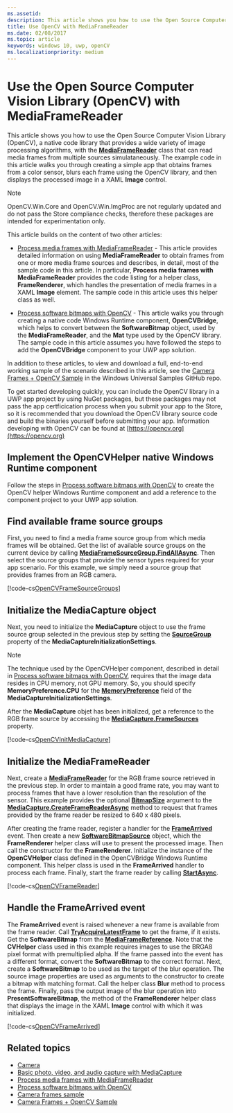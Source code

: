 ```yaml
---
ms.assetid: 
description: This article shows you how to use the Open Source Computer Vision Library (OpenCV) with the MediaFrameReader class.
title: Use OpenCV with MediaFrameReader
ms.date: 02/08/2017
ms.topic: article
keywords: windows 10, uwp, openCV
ms.localizationpriority: medium
---
```

# Use the Open Source Computer Vision Library (OpenCV) with MediaFrameReader

This article shows you how to use the Open Source Computer Vision Library (OpenCV), a native code library that provides a wide variety of image processing algorithms, with the [**MediaFrameReader**](https://docs.microsoft.com/uwp/api/Windows.Media.Capture.Frames.MediaFrameReader) class that can read media frames from multiple sources simulataneously. The example code in this article walks you through creating a simple app that obtains frames from a color sensor, blurs each frame using the OpenCV library, and then displays the processed image in a XAML **Image** control. 

>[!NOTE]
>OpenCV.Win.Core and OpenCV.Win.ImgProc are not regularly updated and do not pass the Store compliance checks, therefore these packages are intended for experimentation only.

This article builds on the content of two other articles:

* [Process media frames with MediaFrameReader](process-media-frames-with-mediaframereader.md) - This article provides detailed information on using **MediaFrameReader** to obtain frames from one or more media frame sources and describes, in detail, most of the sample code in this article. In particular, **Process media frames with MediaFrameReader** provides the code listing for a helper class, **FrameRenderer**, which handles the presentation of media frames in a XAML **Image** element. The sample code in this article uses this helper class as well.

* [Process software bitmaps with OpenCV](process-software-bitmaps-with-opencv.md) - This article walks you through creating a native code Windows Runtime component, **OpenCVBridge**, which helps to convert between the **SoftwareBitmap** object, used by the **MediaFrameReader**,  and the **Mat** type used by the OpenCV library. The sample code in this article assumes you have followed the steps to add the **OpenCVBridge** component to your UWP app solution.

In addition to these articles, to view and download a full, end-to-end working sample of the scenario described in this article, see the [Camera Frames + OpenCV Sample](https://go.microsoft.com/fwlink/?linkid=854003) in the Windows Universal Samples GitHub repo.

To get started developing quickly, you can include the OpenCV library in a UWP app project by using NuGet packages, but these packages may not pass the app certficication process when you submit your app to the Store, so it is recommended that you download the OpenCV library source code and build the binaries yourself before submitting your app. Information developing with OpenCV can be found at [https://opencv.org](https://opencv.org)


## Implement the OpenCVHelper native Windows Runtime component
Follow the steps in [Process software bitmaps with OpenCV](process-software-bitmaps-with-opencv.md) to create the OpenCV helper Windows Runtime component and add a reference to the component project to your UWP app solution.

## Find available frame source groups
First, you need to find a media frame source group from which media frames will be obtained. Get the list of available source groups on the current device by calling **[MediaFrameSourceGroup.FindAllAsync](https://docs.microsoft.com/uwp/api/windows.media.capture.frames.mediaframesourcegroup.FindAllAsync)**. Then select the source groups that provide the sensor types required for your app scenario. For this example, we simply need a source group that provides frames from an RGB camera.

[!code-cs[OpenCVFrameSourceGroups](./code/Frames_Win10/Frames_Win10/MainPage.OpenCV.xaml.cs#SnippetOpenCVFrameSourceGroups)]

## Initialize the MediaCapture object
Next, you need to initialize the **MediaCapture** object to use the frame source group selected in the previous step by setting the **[SourceGroup](https://docs.microsoft.com/uwp/api/windows.media.capture.mediacaptureinitializationsettings.SourceGroup)** property of the **MediaCaptureInitializationSettings**.

> [!NOTE] 
> The technique used by the OpenCVHelper component, described in detail in [Process software bitmaps with OpenCV](process-software-bitmaps-with-opencv.md), requires that the image data resides in CPU memory, not GPU memory. So, you should specify **MemoryPreference.CPU** for the **[MemoryPreference](https://docs.microsoft.com/uwp/api/windows.media.capture.mediacaptureinitializationsettings.MemoryPreference)** field of the **MediaCaptureInitializationSettings**.

After the **MediaCapture** objet has been initialized, get a reference to the RGB frame source by accessing the **[MediaCapture.FrameSources](https://docs.microsoft.com/uwp/api/windows.media.capture.mediacapture.FrameSources)** property.

[!code-cs[OpenCVInitMediaCapture](./code/Frames_Win10/Frames_Win10/MainPage.OpenCV.xaml.cs#SnippetOpenCVInitMediaCapture)]

## Initialize the MediaFrameReader
Next, create a [**MediaFrameReader**](https://docs.microsoft.com/uwp/api/Windows.Media.Capture.Frames.MediaFrameReader) for the RGB frame source retrieved in the previous step. In order to maintain a good frame rate, you may want to process frames that have a lower resolution than the resolution of the sensor. This example provides the optional **[BitmapSize](https://docs.microsoft.com/uwp/api/windows.graphics.imaging.bitmapsize)** argument to the **[MediaCapture.CreateFrameReaderAsync](https://docs.microsoft.com/uwp/api/windows.media.capture.mediacapture.createframereaderasync)** method to request that frames provided by the frame reader be resized to 640 x 480 pixels.

After creating the frame reader, register a handler for the **[FrameArrived](https://docs.microsoft.com/uwp/api/windows.media.capture.frames.mediaframereader.FrameArrived)** event. Then create a new **[SoftwareBitmapSource](https://docs.microsoft.com/uwp/api/windows.ui.xaml.media.imaging.softwarebitmapsource)** object, which the **FrameRenderer** helper class will use to present the processed image. Then call the constructor for the **FrameRenderer**. Initialize the instance of the **OpenCVHelper** class defined in the OpenCVBridge Windows Runtime component. This helper class is used in the **FrameArrived** handler to process each frame. Finally, start the frame reader by calling **[StartAsync](https://docs.microsoft.com/uwp/api/windows.media.capture.frames.mediaframereader.StartAsync)**.

[!code-cs[OpenCVFrameReader](./code/Frames_Win10/Frames_Win10/MainPage.OpenCV.xaml.cs#SnippetOpenCVFrameReader)]


## Handle the FrameArrived event
The **FrameArrived** event is raised whenever a new frame is available from the frame reader. Call **[TryAcquireLatestFrame](https://docs.microsoft.com/uwp/api/windows.media.capture.frames.mediaframereader.TryAcquireLatestFrame)** to get the frame, if it exists. Get the **SoftwareBitmap** from the **[MediaFrameReference](https://docs.microsoft.com/uwp/api/windows.media.capture.frames.mediaframereference)**. Note that the **CVHelper** class used in this example requires images to use the BRGA8 pixel format with premultiplied alpha. If the frame passed into the event has a different format, convert the **SoftwareBitmap** to the correct format. Next, create a **SoftwareBitmap** to be used as the target of the blur operation. The source image properties are used as arguments to the constructor to create a bitmap with matching format. Call the helper class **Blur** method to process the frame. Finally, pass the output image of the blur operation into **PresentSoftwareBitmap**, the method of the **FrameRenderer** helper class that displays the image in the XAML **Image** control with which it was initialized.

[!code-cs[OpenCVFrameArrived](./code/Frames_Win10/Frames_Win10/MainPage.OpenCV.xaml.cs#SnippetOpenCVFrameArrived)]

## Related topics

* [Camera](camera.md)
* [Basic photo, video, and audio capture with MediaCapture](basic-photo-video-and-audio-capture-with-MediaCapture.md)
* [Process media frames with MediaFrameReader](process-media-frames-with-mediaframereader.md)
* [Process software bitmaps with OpenCV](process-software-bitmaps-with-opencv.md)
* [Camera frames sample](https://go.microsoft.com/fwlink/?LinkId=823230)
* [Camera Frames + OpenCV Sample](https://go.microsoft.com/fwlink/?linkid=854003)
 

 





